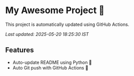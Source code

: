 # My Awesome Project 🚀

This project is automatically updated using GitHub Actions.

_Last updated: 2025-05-20 18:25:30 IST_

## Features
- Auto-update README using Python 🐍
- Auto Git push with GitHub Actions 🤖
